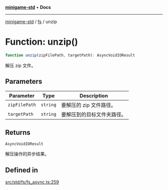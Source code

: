 [**minigame-std**](../../../README.md) • **Docs**

***

[minigame-std](../../../README.md) / [fs](../README.md) / unzip

# Function: unzip()

```ts
function unzip(zipFilePath, targetPath): AsyncVoidIOResult
```

解压 zip 文件。

## Parameters

| Parameter | Type | Description |
| ------ | ------ | ------ |
| `zipFilePath` | `string` | 要解压的 zip 文件路径。 |
| `targetPath` | `string` | 要解压到的目标文件夹路径。 |

## Returns

`AsyncVoidIOResult`

解压操作的异步结果。

## Defined in

[src/std/fs/fs\_async.ts:259](https://github.com/JiangJie/minigame-std/blob/ffbed6cccc22260d9da27c221c59422568396e08/src/std/fs/fs_async.ts#L259)
